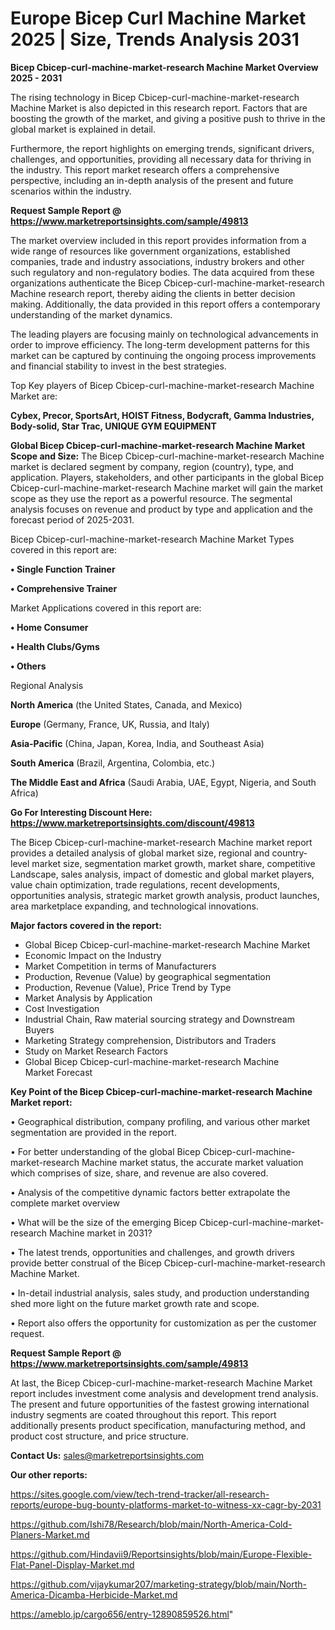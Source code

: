 # Europe Bicep Curl Machine Market 2025 | Size, Trends Analysis 2031

<Strong> Bicep Cbicep-curl-machine-market-research Machine Market Overview 2025 - 2031</strong>

The rising technology in Bicep Cbicep-curl-machine-market-research Machine Market is also depicted in this research report. Factors that are boosting the growth of the market, and giving a positive push to thrive in the global market is explained in detail.

Furthermore, the report highlights on emerging trends, significant drivers, challenges, and opportunities, providing all necessary data for thriving in the industry. This report market research offers a comprehensive perspective, including an in-depth analysis of the present and future scenarios within the industry.

<strong>Request Sample Report @ <a href=https://www.marketreportsinsights.com/sample/49813>https://www.marketreportsinsights.com/sample/49813</a></strong>

The market overview included in this report provides information from a wide range of resources like government organizations, established companies, trade and industry associations, industry brokers and other such regulatory and non-regulatory bodies. The data acquired from these organizations authenticate the Bicep Cbicep-curl-machine-market-research Machine research report, thereby aiding the clients in better decision making. Additionally, the data provided in this report offers a contemporary understanding of the market dynamics.

The leading players are focusing mainly on technological advancements in order to improve efficiency. The long-term development patterns for this market can be captured by continuing the ongoing process improvements and financial stability to invest in the best strategies.

Top Key players of Bicep Cbicep-curl-machine-market-research Machine Market are:

<strong>Cybex, Precor, SportsArt, HOIST Fitness, Bodycraft, Gamma Industries, Body-solid, Star Trac, UNIQUE GYM EQUIPMENT</strong>

<strong><b>Global Bicep Cbicep-curl-machine-market-research Machine Market Scope and Size:</b></strong>
The Bicep Cbicep-curl-machine-market-research Machine market is declared segment by company, region (country), type, and application. Players, stakeholders, and other participants in the global Bicep Cbicep-curl-machine-market-research Machine market will gain the market scope as they use the report as a powerful resource. The segmental analysis focuses on revenue and product by type and application and the forecast period of 2025-2031.

Bicep Cbicep-curl-machine-market-research Machine Market Types covered in this report are:

<strong>•  Single Function Trainer

•  Comprehensive Trainer</strong>

Market Applications covered in this report are:

<strong>•  Home Consumer

•  Health Clubs/Gyms

•  Others</strong> 

Regional Analysis

<strong>North America</strong> (the United States, Canada, and Mexico)

<strong>Europe</strong> (Germany, France, UK, Russia, and Italy)

<strong>Asia-Pacific</strong> (China, Japan, Korea, India, and Southeast Asia)

<strong>South America</strong> (Brazil, Argentina, Colombia, etc.)

<strong>The Middle East and Africa</strong> (Saudi Arabia, UAE, Egypt, Nigeria, and South Africa)

<strong>Go For Interesting Discount Here: <a href=https://www.marketreportsinsights.com/discount/49813>https://www.marketreportsinsights.com/discount/49813</a></strong>

The Bicep Cbicep-curl-machine-market-research Machine market report provides a detailed analysis of global market size, regional and country-level market size, segmentation market growth, market share, competitive Landscape, sales analysis, impact of domestic and global market players, value chain optimization, trade regulations, recent developments, opportunities analysis, strategic market growth analysis, product launches, area marketplace expanding, and technological innovations.

<strong><b>Major factors covered in the report:</b></strong>
<ul>
  <li>Global Bicep Cbicep-curl-machine-market-research Machine Market </li>
  <li>Economic Impact on the Industry</li>
  <li>Market Competition in terms of Manufacturers</li>
  <li>Production, Revenue (Value) by geographical segmentation</li>
  <li>Production, Revenue (Value), Price Trend by Type</li>
  <li>Market Analysis by Application</li>
  <li>Cost Investigation</li>
  <li>Industrial Chain, Raw material sourcing strategy and Downstream Buyers</li>
  <li>Marketing Strategy comprehension, Distributors and Traders</li>
  <li>Study on Market Research Factors</li>
  <li>Global Bicep Cbicep-curl-machine-market-research Machine Market Forecast</li>
</ul>

<strong><b>Key Point of the Bicep Cbicep-curl-machine-market-research Machine Market report:</b></strong>

• Geographical distribution, company profiling, and various other market segmentation are provided in the report.

• For better understanding of the global Bicep Cbicep-curl-machine-market-research Machine market status, the accurate market valuation which comprises of size, share, and revenue are also covered.

• Analysis of the competitive dynamic factors better extrapolate the complete market overview

• What will be the size of the emerging Bicep Cbicep-curl-machine-market-research Machine market in 2031?

• The latest trends, opportunities and challenges, and growth drivers provide better construal of the Bicep Cbicep-curl-machine-market-research Machine Market.

• In-detail industrial analysis, sales study, and production understanding shed more light on the future market growth rate and scope.

• Report also offers the opportunity for customization as per the customer request.

<strong>Request Sample Report @ <a href=https://www.marketreportsinsights.com/sample/49813>https://www.marketreportsinsights.com/sample/49813</a></strong>

At last, the Bicep Cbicep-curl-machine-market-research Machine Market report includes investment come analysis and development trend analysis. The present and future opportunities of the fastest growing international industry segments are coated throughout this report. This report additionally presents product specification, manufacturing method, and product cost structure, and price structure.

<strong>Contact Us:</strong>
sales@marketreportsinsights.com

<strong>Our other reports:</strong>

<a href=https://sites.google.com/view/tech-trend-tracker/all-research-reports/europe-bug-bounty-platforms-market-to-witness-xx-cagr-by-2031>https://sites.google.com/view/tech-trend-tracker/all-research-reports/europe-bug-bounty-platforms-market-to-witness-xx-cagr-by-2031</a>

<a href=https://github.com/Ishi78/Research/blob/main/North-America-Cold-Planers-Market.md>https://github.com/Ishi78/Research/blob/main/North-America-Cold-Planers-Market.md</a>

<a href=https://github.com/Hindavii9/Reportsinsights/blob/main/Europe-Flexible-Flat-Panel-Display-Market.md>https://github.com/Hindavii9/Reportsinsights/blob/main/Europe-Flexible-Flat-Panel-Display-Market.md</a>

<a href=https://github.com/vijaykumar207/marketing-strategy/blob/main/North-America-Dicamba-Herbicide-Market.md>https://github.com/vijaykumar207/marketing-strategy/blob/main/North-America-Dicamba-Herbicide-Market.md</a>

<a href=https://ameblo.jp/cargo656/entry-12890859526.html>https://ameblo.jp/cargo656/entry-12890859526.html</a>"
